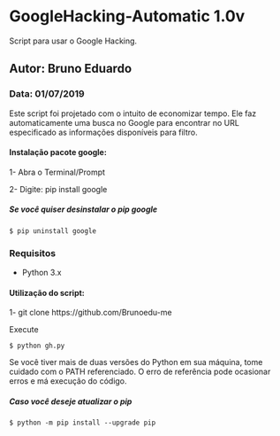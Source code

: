 # GoogleHacking-Automatic 1.0v
Script para usar o Google Hacking.

## Autor: Bruno Eduardo
### Data: 01/07/2019
Este script foi projetado com o intuito de economizar tempo. Ele faz automaticamente uma busca no Google para encontrar no URL especificado as informações disponíveis para filtro.

#### Instalação pacote google:

<p>1- Abra o Terminal/Prompt<p/>

<p>2- Digite: pip install google<p/>

##### Se você quiser desinstalar o pip google
```
$ pip uninstall google
```

### Requisitos

- Python 3.x

#### Utilização do script:

<p>1- git clone https://github.com/Brunoedu-me<p/>

<p> Execute <p/> 

```
$ python gh.py
```

<p> Se você tiver mais de duas versões do Python em sua máquina, tome cuidado com o PATH referenciado. O erro de referência pode ocasionar erros e má execução do código.<p/>

##### Caso você deseje atualizar o pip

```
$ python -m pip install --upgrade pip
```
